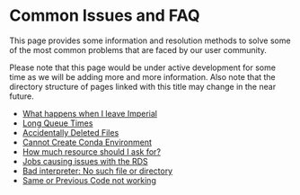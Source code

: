 # Common Issues and FAQ

This page provides some information and resolution methods to solve some of the most common problems that are faced by our user community.

Please note that this page would be under active development for some time as we will be adding more and more information. Also note that the directory structure of pages linked with this title may change in the near future.

* [What happens when I leave Imperial](./leaving-imperial.md)
* [Long Queue Times](./long-queue-times.md)
* [Accidentally Deleted Files](./deleted-files.md)
* [Cannot Create Conda Environment](./cannot-create-conda-env.md)
* [How much resource should I ask for?](./how-much-resource.md)
* [Jobs causing issues with the RDS](./job-issues-rds.md)
* [Bad interpreter: No such file or directory](./bad-interpreter.md)
* [Same or Previous Code not working](./code-not-working.md)
